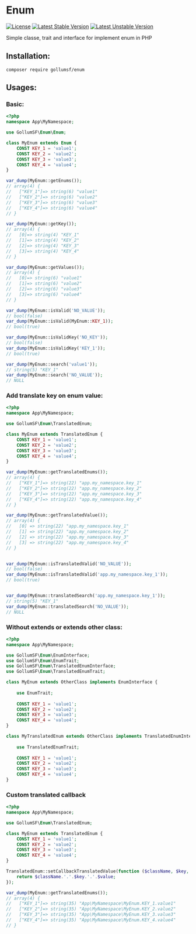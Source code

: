 # Enum

[![License](https://poser.pugx.org/gollumsf/enum/license)](https://packagist.org/packages/gollumsf/enum)
[![Latest Stable Version](https://poser.pugx.org/gollumsf/enum/v/stable)](https://packagist.org/packages/gollumsf/enum)
[![Latest Unstable Version](https://poser.pugx.org/gollumsf/enum/v/unstable)](https://packagist.org/packages/gollumsf/enum)

Simple classe, trait and interface for implement enum in PHP 

## Installation:

```shell
composer require gollumsf/enum
```

## Usages:

### Basic:

```php
<?php
namespace App\MyNamespace;

use GollumSF\Enum\Enum;

class MyEnum extends Enum {
	CONST KEY_1 = 'value1';
	CONST KEY_2 = 'value2';
	CONST KEY_3 = 'value3';
	CONST KEY_4 = 'value4';
}

var_dump(MyEnum::getEnums());
// array(4) {
//   ["KEY_1"]=> string(6) "value1"
//   ["KEY_2"]=> string(6) "value2"
//   ["KEY_3"]=> string(6) "value3"
//   ["KEY_4"]=> string(6) "value4"
// }

var_dump(MyEnum::getKey());
// array(4) {
//   [0]=> string(4) "KEY_1"
//   [1]=> string(4) "KEY_2"
//   [2]=> string(4) "KEY_3"
//   [3]=> string(4) "KEY_4"
// }

var_dump(MyEnum::getValues());
// array(4) {
//   [0]=> string(6) "value1"
//   [1]=> string(6) "value2"
//   [2]=> string(6) "value3"
//   [3]=> string(6) "value4"
// }

var_dump(MyEnum::isValid('NO_VALUE'));
// bool(false)
var_dump(MyEnum::isValid(MyEnum::KEY_1));
// bool(true)

var_dump(MyEnum::isValidKey('NO_KEY'));
// bool(false)
var_dump(MyEnum::isValidKey('KEY_1'));
// bool(true)

var_dump(MyEnum::search('value1'));
// string(5) "KEY_1"
var_dump(MyEnum::search('NO_VALUE'));
// NULL

```

### Add translate key on enum value:


```php
<?php
namespace App\MyNamespace;

use GollumSF\Enum\TranslatedEnum;

class MyEnum extends TranslatedEnum {
	CONST KEY_1 = 'value1';
	CONST KEY_2 = 'value2';
	CONST KEY_3 = 'value3';
	CONST KEY_4 = 'value4';
}

var_dump(MyEnum::getTranslatedEnums());
// array(4) {
//   ["KEY_1"]=> string(22) "app.my_namespace.key_1"
//   ["KEY_2"]=> string(22) "app.my_namespace.key_2"
//   ["KEY_3"]=> string(22) "app.my_namespace.key_3"
//   ["KEY_4"]=> string(22) "app.my_namespace.key_4"
// }

var_dump(MyEnum::getTranslatedValue());
// array(4) {
//   [0] => string(22) "app.my_namespace.key_1"
//   [1] => string(22) "app.my_namespace.key_2"
//   [2] => string(22) "app.my_namespace.key_3"
//   [3] => string(22) "app.my_namespace.key_4"
// }


var_dump(MyEnum::isTranslatedValid('NO_VALUE'));
// bool(false)
var_dump(MyEnum::isTranslatedValid('app.my_namespace.key_1'));
// bool(true)


var_dump(MyEnum::translatedSearch('app.my_namespace.key_1'));
// string(5) "KEY_1"
var_dump(MyEnum::translatedSearch('NO_VALUE'));
// NULL

```

### Without extends or extends other class:

```php
<?php
namespace App\MyNamespace;

use GollumSF\Enum\EnumInterface;
use GollumSF\Enum\EnumTrait;
use GollumSF\Enum\TranslatedEnumInterface;
use GollumSF\Enum\TranslatedEnumTrait;

class MyEnum extends OtherClass implements EnumInterface {
	
	use EnumTrait;
	
	CONST KEY_1 = 'value1';
	CONST KEY_2 = 'value2';
	CONST KEY_3 = 'value3';
	CONST KEY_4 = 'value4';
}

class MyTranslatedEnum extends OtherClass implements TranslatedEnumInterface {
	
	use TranslatedEnumTrait;
	
	CONST KEY_1 = 'value1';
	CONST KEY_2 = 'value2';
	CONST KEY_3 = 'value3';
	CONST KEY_4 = 'value4';
}
```

### Custom translated callback

```php
<?php
namespace App\MyNamespace;

use GollumSF\Enum\TranslatedEnum;

class MyEnum extends TranslatedEnum {
	CONST KEY_1 = 'value1';
	CONST KEY_2 = 'value2';
	CONST KEY_3 = 'value3';
	CONST KEY_4 = 'value4';
}

TranslatedEnum::setCallbackTranslatedValue(function ($className, $key, $value) {
    return $className.'.'.$key.'.'.$value;
});

var_dump(MyEnum::getTranslatedEnums());
// array(4) {
//   ["KEY_1"]=> string(35) "App\MyNamespace\MyEnum.KEY_1.value1"
//   ["KEY_2"]=> string(35) "App\MyNamespace\MyEnum.KEY_2.value2"
//   ["KEY_3"]=> string(35) "App\MyNamespace\MyEnum.KEY_3.value3"
//   ["KEY_4"]=> string(35) "App\MyNamespace\MyEnum.KEY_4.value4"
// }
```
